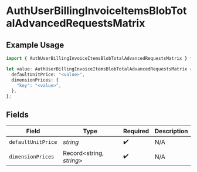 # AuthUserBillingInvoiceItemsBlobTotalAdvancedRequestsMatrix

## Example Usage

```typescript
import { AuthUserBillingInvoiceItemsBlobTotalAdvancedRequestsMatrix } from "@vercel/sdk/models/components/authuser.js";

let value: AuthUserBillingInvoiceItemsBlobTotalAdvancedRequestsMatrix = {
  defaultUnitPrice: "<value>",
  dimensionPrices: {
    "key": "<value>",
  },
};
```

## Fields

| Field                    | Type                     | Required                 | Description              |
| ------------------------ | ------------------------ | ------------------------ | ------------------------ |
| `defaultUnitPrice`       | *string*                 | :heavy_check_mark:       | N/A                      |
| `dimensionPrices`        | Record<string, *string*> | :heavy_check_mark:       | N/A                      |